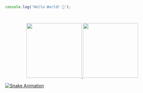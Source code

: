 ```javascript
console.log('Hello World! 👋');
```
<br>
<div align="center">
  <p>
    <a href="https://github.com/anuraghazra/github-readme-stats">
      <img height="180em" src="https://github-readme-stats.vercel.app/api?username=Birimbinha&show_icons=true&theme=tokyonight" />
    </a>
    <a href="https://github.com/anuraghazra/github-readme-stats">
      <img height="180em" src="https://github-readme-stats.vercel.app/api/top-langs/?username=Birimbinha&layout=compact&langs_count=6&theme=tokyonight" />
    </a>
  </p>
</div>

[![Snake Animation](https://github.com/Birimbinha/Birimbinha/blob/main/assets/github-user-contribution.svg)](https://github.com/Platane/snk)
